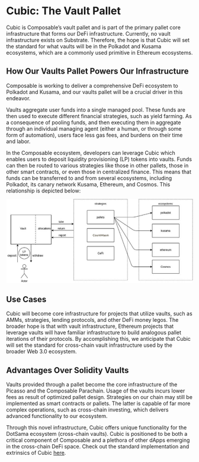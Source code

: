 # Cubic: The Vault Pallet

Cubic is Composable’s vault pallet and is part of the primary pallet core infrastructure that forms our DeFi 
infrastructure. Currently, no vault infrastructure exists on Substrate. Therefore, the hope is that Cubic will set the 
standard for what vaults will be in the Polkadot and Kusama ecosystems, which are a commonly used primitive in Ethereum 
ecosystems.


## How Our Vaults Pallet Powers Our Infrastructure

Composable is working to deliver a comprehensive DeFi ecosystem to Polkadot and Kusama, and our vaults pallet will be a 
crucial driver in this endeavor.

Vaults aggregate user funds into a single managed pool. These funds are then used to execute different financial 
strategies, such as yield farming. As a consequence of pooling funds, and then executing them in aggregate through an 
individual managing agent (either a human, or through some form of automation), users face less gas fees, and burdens on 
their time and labor.

In the Composable ecosystem, developers can leverage Cubic which enables users to deposit liquidity provisioning (LP) 
tokens into vaults. Funds can then be routed to various strategies like those in other pallets, those in other 
smart contracts, or even those in centralized finance. This means that funds can be transferred to and from several 
ecosystems, including Polkadot, its canary network Kusama, Ethereum, and Cosmos. This relationship is depicted below:


![how_our_vaults_pallet_powers_our_infrastructure](./cubic/how-cubic-powers-our-infrastructure.jpg)


## Use Cases

Cubic will become core infrastructure for projects that utilize vaults, such as AMMs, strategies, lending protocols, 
and other DeFi money legos. The broader hope is that with vault infrastructure, Ethereum projects that leverage vaults 
will have familiar infrastructure to build analogous pallet iterations of their protocols. By accomplishing this, we 
anticipate that Cubic will set the standard for cross-chain vault infrastructure used by the broader Web 3.0 ecosystem.


## Advantages Over Solidity Vaults


Vaults provided through a pallet become the core infrastructure of the Picasso and the Composable Parachain. Usage 
of the vaults incurs lower fees as result of optimized pallet design. Strategies on our chain may still be implemented 
as smart contracts or pallets. The latter is capable of far more complex operations, such as cross-chain investing, 
which delivers advanced functionality to our ecosystem.


Through this novel infrastructure, Cubic offers unique functionality for the DotSama ecosystem (cross-chain vaults). 
Cubic is positioned to be both a critical component of Composable and a plethora of other dApps emerging in the 
cross-chain DeFi space. Check out the standard implementation and extrinsics of Cubic 
[here](https://dali.devnets.composablefinance.ninja/pallets/vault.html).

